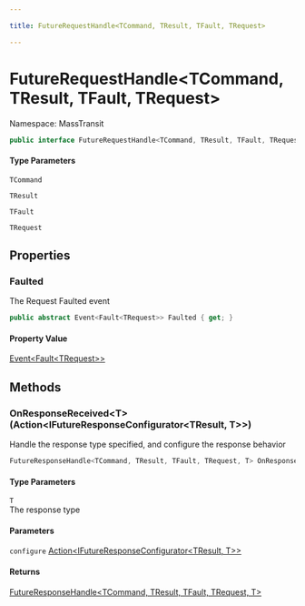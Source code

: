 ```yaml
---

title: FutureRequestHandle<TCommand, TResult, TFault, TRequest>

---
```


# FutureRequestHandle\<TCommand, TResult, TFault, TRequest\>

Namespace: MassTransit

```csharp
public interface FutureRequestHandle<TCommand, TResult, TFault, TRequest>
```

#### Type Parameters

`TCommand`<br/>

`TResult`<br/>

`TFault`<br/>

`TRequest`<br/>

## Properties

### **Faulted**

The Request Faulted event

```csharp
public abstract Event<Fault<TRequest>> Faulted { get; }
```

#### Property Value

[Event\<Fault\<TRequest\>\>](../../masstransit-abstractions/masstransit/event-1)<br/>

## Methods

### **OnResponseReceived\<T\>(Action\<IFutureResponseConfigurator\<TResult, T\>\>)**

Handle the response type specified, and configure the response behavior

```csharp
FutureResponseHandle<TCommand, TResult, TFault, TRequest, T> OnResponseReceived<T>(Action<IFutureResponseConfigurator<TResult, T>> configure)
```

#### Type Parameters

`T`<br/>
The response type

#### Parameters

`configure` [Action\<IFutureResponseConfigurator\<TResult, T\>\>](https://learn.microsoft.com/en-us/dotnet/api/system.action-1)<br/>

#### Returns

[FutureResponseHandle\<TCommand, TResult, TFault, TRequest, T\>](../masstransit/futureresponsehandle-5)<br/>
